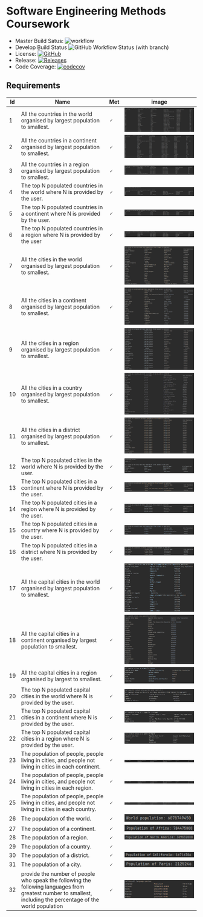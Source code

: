 # Software Engineering Methods Coursework
- Master Build Satus: ![workflow](https://github.com/euan-maccoll/sem_group1_cw/actions/workflows/main.yml/badge.svg)
- Develop Build Status ![GitHub Workflow Status (with branch)](https://img.shields.io/github/actions/workflow/status/euan-maccoll/sem_group1_cw/main.yml?branch=develop&style=flat-square)
- License: [![GitHub](https://img.shields.io/github/license/euan-maccoll/sem_group1_cw?style=flat-square)](https://github.com/euan-maccoll/sem_group1_cw/blob/master/LICENSE)
- Release: [![Releases](https://img.shields.io/github/release/euan-maccoll/sem_group1_cw/all.svg?style=flat-square)](https://github.com/euan-maccoll/sem_group1_cw/releases)
- Code Coverage: [![codecov](https://codecov.io/gh/euan-maccoll/sem_group1_cw/branch/master/graph/badge.svg?token=0LIW78RCJE)](https://codecov.io/gh/euan-maccoll/sem_group1_cw)


## Requirements
| Id           | Name                                                                                                                                                            | Met | image                                               |
|--------------|-----------------------------------------------------------------------------------------------------------------------------------------------------------------|------------|-----------------------------------------------------|
|   1          | All the countries in the world organised by largest population to smallest.                                                                                     |    🗸       | ![img.png](readme-images/country-pop-world.png)     |
|   2          | All the countries in a continent organised by largest population to smallest.                                                                                   |   🗸         | ![img.png](readme-images/country-pop-continent.png) |
|   3          | All the countries in a region organised by largest population to smallest.                                                                                          |   🗸         | ![img.png](readme-images/country-pop-region.png)    |
|   4           | The top N populated countries in the world where N is provided by the user.                                                                                     |    🗸        |   ![img.png](readme-images/country-pop-world-limit3.png)                                                  |
|   5           | The top N populated countries in a continent where N is provided by the user.                                                                                   |  🗸          |   ![img.png](readme-images/country-pop-continent-limit3.png)                                                  |
|   6           | The top N populated countries in a region where N is provided by the user                                                                                       |      🗸      |   ![img.png](readme-images/country-pop-region-limit3.png)                                                  |
|   7           | All the cities in the world organised by largest population to smallest.                                                                                        |       🗸     | ![img.png](readme-images/city-pop-world.png)        |
|   8           | All the cities in a continent organised by largest population to smallest.                                                                                      |     🗸       | ![img.png](readme-images/city-pop-continent.png)    |
|   9           | All the cities in a region organised by largest population to smallest.                                                                                         |        🗸    | ![img.png](readme-images/city-pop-region.png)       |
|   10           | All the cities in a country organised by largest population to smallest.                                                                                        |      🗸      | ![img.png](readme-images/city-pop-country.png)      |
|   11          | All the cities in a district organised by largest population to smallest.                                                                                       |      🗸      |   ![img.png](readme-images/city-pop-district.png)                                                  |
|   12           | The top N populated cities in the world where N is provided by the user.                                                                                        |      🗸      |  ![img.png](readme-images/city-pop-world-limit3.png)                                                   |
|   13           | The top N populated cities in a continent where N is provided by the user.                                                                                      |    🗸        |  ![img.png](readme-images/city-pop-continent-limit3.png)                                                   |
|   14           | The top N populated cities in a region where N is provided by the user.                                                                                         |       🗸     |  ![img.png](readme-images/city-pop-region-limit3.png)                                                   |
|   15           | The top N populated cities in a country where N is provided by the user.                                                                                        |      🗸      |  ![img.png](readme-images/city-pop-country-limit3.png)                                                   |
|   16           | The top N populated cities in a district where N is provided by the user.                                                                                       |     🗸       |  ![img.png](readme-images/city-pop-district-limit3.png)                                                   |
|   17           | All the capital cities in the world organised by largest population to smallest.                                                                                | 🗸           |   ![img.png](readme-images/capital-city-pop-world.png)                                                  |
|   18           | All the capital cities in a continent organised by largest population to smallest.                                                                              | 🗸           |    ![img.png](readme-images/capital-city-pop-continent.png)                                                 |
|   19           | All the capital cities in a region organised by largest to smallest.                                                                                            |         🗸   |    ![img.png](readme-images/capital-city-pop-region.png)                                                 |
|   20           | The top N populated capital cities in the world where N is provided by the user.                                                                                |   🗸         |    ![img.png](readme-images/capital-city-pop-world-limit3.png)                                                 |
|   21           | The top N populated capital cities in a continent where N is provided by the user.                                                                              |  🗸          |    ![img.png](readme-images/capital-city-pop-continent-limit3.png)                                                 |
|   22           | The top N populated capital cities in a region where N is provided by the user.                                                                                 |🗸           |     ![img.png](readme-images/capital-city-region-limit3.png)                                                |
|   23           | The population of people, people living in cities, and people not living in cities in each continent.                                                           |    🗸        |    ![img.png](readme-images/pop-comparison-continent.png)                                                 |
|   24           | The population of people, people living in cities, and people not living in cities in each region.                                                              |       🗸     |    ![img.png](readme-images/pop-comparison-region.png)                                                 |
|   25           | The population of people, people living in cities, and people not living in cities in each country.                                                             |       🗸     |    ![img.png](readme-images/pop-comparison-country.png)                                                 |
|   26           | The population of the world.                                                                                                                                    |        🗸    |    ![img.png](readme-images/world-pop.png)                                                 |
|   27           | The population of a continent.                                                                                                                                  |       🗸     |    ![img.png](readme-images/continent-pop.png)                                                 |
|   28           | The population of a region.                                                                                                                                     |          🗸  |    ![img.png](readme-images/region-pop.png)                                                 |
|   29           | The population of a country.                                                                                                                                    |         🗸   |                                                     |
|   30           | The population of a district.                                                                                                                                   |        🗸    |    ![img.png](readme-images/district-pop.png)                                                 |
|   31           | The population of a city.                                                                                                                                       |        🗸    |    ![img.png](readme-images/city-pop.png)                                                 |
|   32           | provide the number of people who speak the following the following languages from greatest number to smallest, including the percentage of the world population |      🗸      |    ![img.png](readme-images/language-query.png)                                                 |